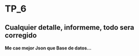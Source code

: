 # TP_6
## Cualquier detalle, informeme, todo sera corregido
#### Me cae mejor Json que Base de datos...
